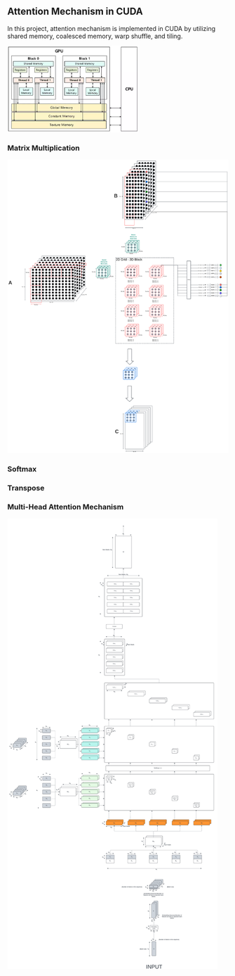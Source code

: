 ## Attention Mechanism in CUDA

In this project, attention mechanism is implemented in CUDA by utilizing shared memory, coalesced memory, warp shuffle, and tiling. 

<img src="figures/gpu-memory-architecture.png" alt="GPU Memory Architecture" width="300"/>

### Matrix Multiplication 

![Matrix Multiplication](figures/matmul-tiled.png)

### Softmax 

### Transpose 

### Multi-Head Attention Mechanism

![Attention Mechanism](figures/attention-mechanism.png)

